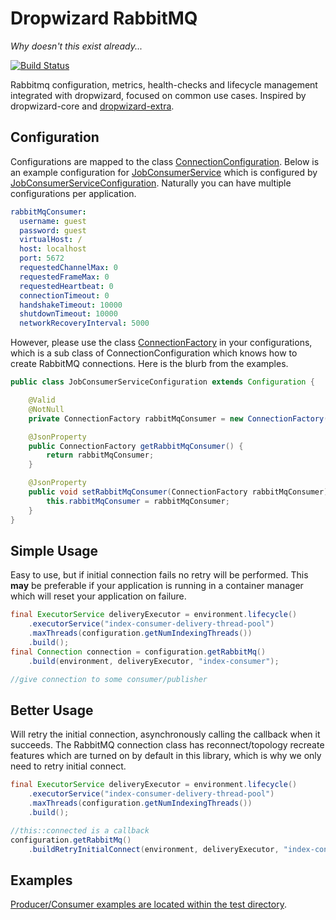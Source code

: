 Dropwizard RabbitMQ
===================
*Why doesn't this exist already...*

[![Build Status](https://travis-ci.org/code-monastery/dropwizard-rabbitmq.svg?branch=master)](https://travis-ci.org/code-monastery/dropwizard-rabbitmq)

Rabbitmq configuration, metrics, health-checks and lifecycle management integrated with dropwizard, focused on common use cases. Inspired by dropwizard-core and [dropwizard-extra](//github.com/datasift/dropwizard-extra).

Configuration
-----
Configurations are mapped to the class [ConnectionConfiguration](/src/main/java/io/codemonastery/dropwizard/rabbitmq/ConnectionConfiguration.java).
Below is an example configuration for [JobConsumerService](/src/test/java/io/codemonastery/dropwizard/rabbitmq/example/consumer/JobConsumerService.java) which is configured by [JobConsumerServiceConfiguration](/src/test/java/io/codemonastery/dropwizard/rabbitmq/example/consumer/JobConsumerServiceConfiguration.java).
Naturally you can have multiple configurations per application.
``` yaml
rabbitMqConsumer:
  username: guest
  password: guest
  virtualHost: /
  host: localhost
  port: 5672
  requestedChannelMax: 0
  requestedFrameMax: 0
  requestedHeartbeat: 0
  connectionTimeout: 0
  handshakeTimeout: 10000
  shutdownTimeout: 10000
  networkRecoveryInterval: 5000
```

However, please use the class [ConnectionFactory](/src/main/java/io/codemonastery/dropwizard/rabbitmq/ConnectionFactory.java) in your configurations, which is a sub class of ConnectionConfiguration which knows how to create RabbitMQ connections. Here is the blurb from the examples.
``` java
public class JobConsumerServiceConfiguration extends Configuration {

    @Valid
    @NotNull
    private ConnectionFactory rabbitMqConsumer = new ConnectionFactory();

    @JsonProperty
    public ConnectionFactory getRabbitMqConsumer() {
        return rabbitMqConsumer;
    }

    @JsonProperty
    public void setRabbitMqConsumer(ConnectionFactory rabbitMqConsumer) {
        this.rabbitMqConsumer = rabbitMqConsumer;
    }
}
```

Simple Usage
-----
Easy to use, but if initial connection fails no retry will be performed. This **may** be preferable if your application is running in a container manager which will reset your application on failure.
``` java
final ExecutorService deliveryExecutor = environment.lifecycle()
    .executorService("index-consumer-delivery-thread-pool")
    .maxThreads(configuration.getNumIndexingThreads())
    .build();
final Connection connection = configuration.getRabbitMq()
    .build(environment, deliveryExecutor, "index-consumer");

//give connection to some consumer/publisher
```

Better Usage
------------
Will retry the initial connection, asynchronously calling the callback when it succeeds. The RabbitMQ connection class has reconnect/topology recreate features which are turned on by default in this library, which is why we only need to retry initial connect.
``` java
final ExecutorService deliveryExecutor = environment.lifecycle()
    .executorService("index-consumer-delivery-thread-pool")
    .maxThreads(configuration.getNumIndexingThreads())
    .build();

//this::connected is a callback
configuration.getRabbitMq()
    .buildRetryInitialConnect(environment, deliveryExecutor, "index-consumer", this::connected);
```

Examples
-----
[Producer/Consumer examples are located within the test directory](/src/test/java/io/codemonastery/dropwizard/rabbitmq/example).
